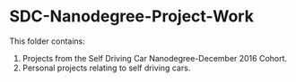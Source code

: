 # SDC-Nanodegree-Project-Work
This folder contains:
1. Projects from the Self Driving Car Nanodegree-December 2016 Cohort.
2. Personal projects relating to self driving cars.
